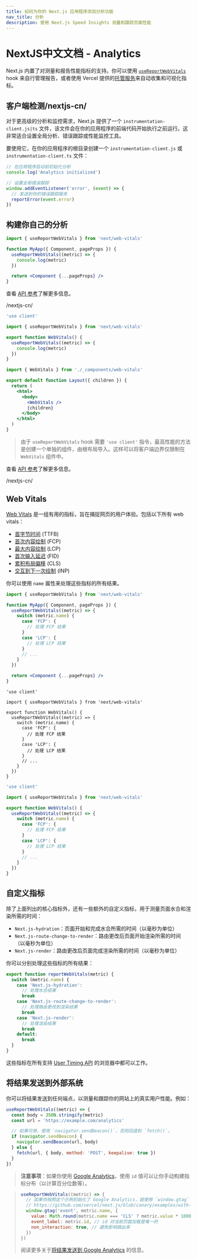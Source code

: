 ```yaml
---
title: 如何为你的 Next.js 应用程序添加分析功能
nav_title: 分析
description: 使用 Next.js Speed Insights 测量和跟踪页面性能
---
```


# NextJS中文文档 - Analytics

Next.js 内置了对测量和报告性能指标的支持。你可以使用 [`useReportWebVitals`](/nextjs-cn/app/api-reference/functions/use-report-web-vitals) hook 来自行管理报告，或者使用 Vercel 提供的[托管服务](https://vercel.com/analytics?utm_source=next-site&utm_medium=docs&utm_campaign=next-website)来自动收集和可视化指标。

## 客户端检测/nextjs-cn/

对于更高级的分析和监控需求，Next.js 提供了一个 `instrumentation-client.js|ts` 文件，该文件会在你的应用程序的前端代码开始执行之前运行。这非常适合设置全局分析、错误跟踪或性能监控工具。

要使用它，在你的应用程序的根目录创建一个 `instrumentation-client.js` 或 `instrumentation-client.ts` 文件：

```js
// 在应用程序启动前初始化分析
console.log('Analytics initialized')

// 设置全局错误跟踪
window.addEventListener('error', (event) => {
  // 发送到你的错误跟踪服务
  reportError(event.error)
})
```

## 构建你自己的分析

<PagesOnly>

```jsx
import { useReportWebVitals } from 'next/web-vitals'

function MyApp({ Component, pageProps }) {
  useReportWebVitals((metric) => {
    console.log(metric)
  })

  return <Component {...pageProps} />
}
```

查看 [API 参考](/nextjs-cn/pages/api-reference/functions/use-report-web-vitals)了解更多信息。

</PagesOnly>/nextjs-cn/

<AppOnly>

```jsx
'use client'

import { useReportWebVitals } from 'next/web-vitals'

export function WebVitals() {
  useReportWebVitals((metric) => {
    console.log(metric)
  })
}
```

```jsx
import { WebVitals } from './_components/web-vitals'

export default function Layout({ children }) {
  return (
    <html>
      <body>
        <WebVitals />
        {children}
      </body>
    </html>
  )
}
```

> 由于 `useReportWebVitals` hook 需要 `'use client'` 指令，最高性能的方法是创建一个单独的组件，由根布局导入。这样可以将客户端边界仅限制在 `WebVitals` 组件中。

查看 [API 参考](/nextjs-cn/app/api-reference/functions/use-report-web-vitals)了解更多信息。

</AppOnly>/nextjs-cn/

## Web Vitals

[Web Vitals](https://web.dev/vitals/) 是一组有用的指标，旨在捕捉网页的用户体验。包括以下所有 web vitals：

- [首字节时间](https://developer.mozilla.org/docs/Glossary/Time_to_first_byte) (TTFB)
- [首次内容绘制](https://developer.mozilla.org/docs/Glossary/First_contentful_paint) (FCP)
- [最大内容绘制](https://web.dev/lcp/) (LCP)
- [首次输入延迟](https://web.dev/fid/) (FID)
- [累积布局偏移](https://web.dev/cls/) (CLS)
- [交互到下一次绘制](https://web.dev/inp/) (INP)

你可以使用 `name` 属性来处理这些指标的所有结果。

<PagesOnly>

```jsx
import { useReportWebVitals } from 'next/web-vitals'

function MyApp({ Component, pageProps }) {
  useReportWebVitals((metric) => {
    switch (metric.name) {
      case 'FCP': {
        // 处理 FCP 结果
      }
      case 'LCP': {
        // 处理 LCP 结果
      }
      // ...
    }
  })

  return <Component {...pageProps} />
}
```

</PagesOnly>

<AppOnly>

```tsx switcher
'use client'

import { useReportWebVitals } from 'next/web-vitals'

export function WebVitals() {
  useReportWebVitals((metric) => {
    switch (metric.name) {
      case 'FCP': {
        // 处理 FCP 结果
      }
      case 'LCP': {
        // 处理 LCP 结果
      }
      // ...
    }
  })
}
```

```jsx switcher
'use client'

import { useReportWebVitals } from 'next/web-vitals'

export function WebVitals() {
  useReportWebVitals((metric) => {
    switch (metric.name) {
      case 'FCP': {
        // 处理 FCP 结果
      }
      case 'LCP': {
        // 处理 LCP 结果
      }
      // ...
    }
  })
}
```

</AppOnly>

<PagesOnly>

## 自定义指标

除了上面列出的核心指标外，还有一些额外的自定义指标，用于测量页面水合和渲染所需的时间：

- `Next.js-hydration`：页面开始和完成水合所需的时间（以毫秒为单位）
- `Next.js-route-change-to-render`：路由更改后页面开始渲染所需的时间（以毫秒为单位）
- `Next.js-render`：路由更改后页面完成渲染所需的时间（以毫秒为单位）

你可以分别处理这些指标的所有结果：

```js
export function reportWebVitals(metric) {
  switch (metric.name) {
    case 'Next.js-hydration':
      // 处理水合结果
      break
    case 'Next.js-route-change-to-render':
      // 处理路由更改到渲染结果
      break
    case 'Next.js-render':
      // 处理渲染结果
      break
    default:
      break
  }
}
```

这些指标在所有支持 [User Timing API](https://caniuse.com/#feat=user-timing) 的浏览器中都可以工作。

</PagesOnly>

## 将结果发送到外部系统

你可以将结果发送到任何端点，以测量和跟踪你的网站上的真实用户性能。例如：

```js
useReportWebVitals((metric) => {
  const body = JSON.stringify(metric)
  const url = 'https://example.com/analytics'

  // 如果可用，使用 `navigator.sendBeacon()`，否则回退到 `fetch()`。
  if (navigator.sendBeacon) {
    navigator.sendBeacon(url, body)
  } else {
    fetch(url, { body, method: 'POST', keepalive: true })
  }
})
```

> **注意事项**：如果你使用 [Google Analytics](https://analytics.google.com/analytics/web/)，使用 `id` 值可以让你手动构建指标分布（以计算百分位数等）。

> ```js
> useReportWebVitals((metric) => {
>   // 如果你按照这个示例初始化了 Google Analytics，就使用 `window.gtag`：
>   // https://github.com/vercel/next.js/blob/canary/examples/with-google-analytics
>   window.gtag('event', metric.name, {
>     value: Math.round(metric.name === 'CLS' ? metric.value * 1000 : metric.value), // 值必须是整数
>     event_label: metric.id, // id 对当前页面加载是唯一的
>     non_interaction: true, // 避免影响跳出率
>   })
> })
> ```
>
> 阅读更多关于[将结果发送到 Google Analytics](https://github.com/GoogleChrome/web-vitals#send-the-results-to-google-analytics) 的信息。
